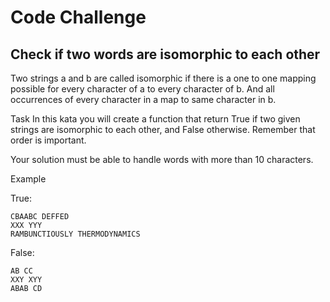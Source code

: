 <h1>Code Challenge</h1>
<h2>Check if two words are isomorphic to each other</h2>

Two strings a and b are called isomorphic if there is a one to one mapping possible for every character of a to every character of b. And all occurrences of every character in a map to same character in b.

Task
In this kata you will create a function that return True if two given strings are isomorphic to each other, and False otherwise. Remember that order is important.

Your solution must be able to handle words with more than 10 characters.

Example

True:
```
CBAABC DEFFED
XXX YYY
RAMBUNCTIOUSLY THERMODYNAMICS
```
False:
```
AB CC
XXY XYY
ABAB CD
```